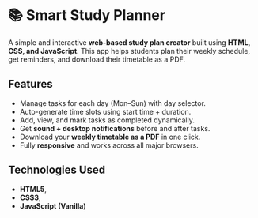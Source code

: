 # 📚 Smart Study Planner 
A simple and interactive **web-based study plan creator** built using **HTML, CSS, and JavaScript**.
This app helps students plan their weekly schedule, get reminders, and download their timetable as a PDF.

## Features

* Manage tasks for each day (Mon–Sun) with day selector.
* Auto-generate time slots using start time + duration.
* Add, view, and mark tasks as completed dynamically.
* Get **sound + desktop notifications** before and after tasks.
*  Download your **weekly timetable as a PDF** in one click.
* Fully **responsive** and works across all major browsers.


## Technologies Used

* **HTML5**,
* **CSS3**,
* **JavaScript (Vanilla)**
  

